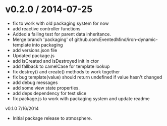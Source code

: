 
v0.2.0 / 2014-07-25
==================

  * fix to work with old packaging system for now
  * add reactive controller functions
  * Added a failing test for parent data inheritance.
  * Merge branch 'packaging' of github.com:EventedMind/iron-dynamic-template into packaging
  * add versions.json file
  * Updated package.js
  * add isCreated and isDestroyed init in ctor
  * add fallback to camelCase for template lookup
  * fix destroy() and create() methods to work together
  * fix bug template(value) should return undefined if value hasn't changed
  * add debug messages
  * add some view state properties.
  * add deps dependency for test slice
  * fix package.js to work with packaging system and update readme

v0.1.0 7/16/2014

  * Initial package release to atmosphere.
